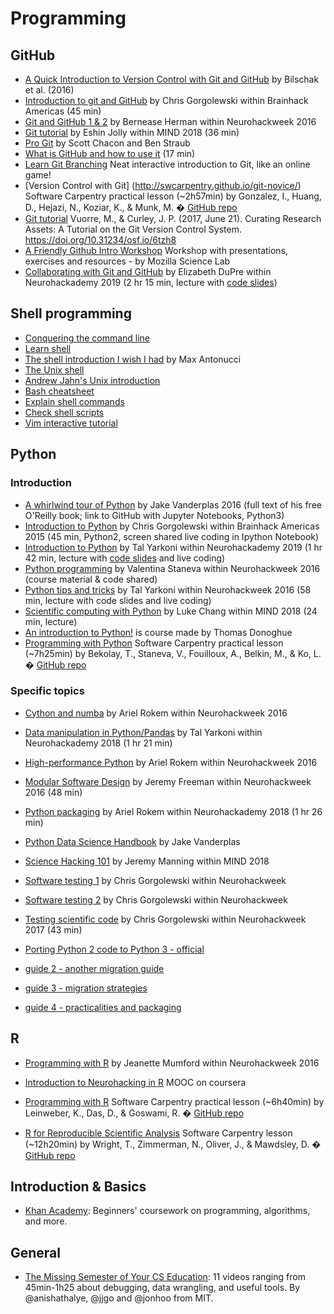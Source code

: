 # Programming

## GitHub

-   [A Quick Introduction to Version Control with Git and GitHub](https://journals.plos.org/ploscompbiol/article?id=10.1371/journal.pcbi.1004668)
    by Bilschak et al. (2016)
-   [Introduction to git and GitHub](https://www.youtube.com/watch?v=XyMCsEGPcjM&list=PLNt4AJV1JZbfq0vdD4vcITV7x3OqGxLKp)
    by Chris Gorgolewski within Brainhack Americas (45 min)
-   [Git and GitHub 1 & 2](https://neurohackademy.org/course/git-and-github/) by
    Bernease Herman within Neurohackweek 2016
-   [Git tutorial](https://www.youtube.com/watch?v=0DGCnBZBoc0&index=2&t=5s&list=PLEE6ggCEJ0H0KOlMKx_PUVB_16VoCfGj9)
    by Eshin Jolly within MIND 2018 (36 min)
-   [Pro Git](https://git-scm.com/book/en/v2) by Scott Chacon and Ben Straub
-   [What is GitHub and how to use it](https://www.youtube.com/watch?v=AnftV9HBPSc)
    (17 min)
-   [Learn Git Branching](https://learngitbranching.js.org/) Neat interactive
    introduction to Git, like an online game!
-   [Version Control with Git] (http://swcarpentry.github.io/git-novice/)
    Software Carpentry practical lesson (~2h57min) by Gonzalez, I., Huang, D.,
    Hejazi, N., Koziar, K., & Munk, M. �
    [GitHub repo](https://github.com/swcarpentry/git-novice)
-   [Git tutorial](https://psyarxiv.com/6tzh8/) Vuorre, M., & Curley, J. P.
    (2017, June 21). Curating Research Assets: A Tutorial on the Git Version
    Control System. https://doi.org/10.31234/osf.io/6tzh8
-   [A Friendly Github Intro Workshop](https://kirstiejane.github.io/friendly-github-intro/)
    Workshop with presentations, exercises and resources - by Mozilla Science
    Lab
-   [Collaborating with Git and GitHub](https://neurohackademy.org/course/collaborating-with-git-and-github/)
    by Elizabeth DuPre within Neurohackademy 2019 (2 hr 15 min, lecture with
    [code slides](https://emdupre.github.io/git-course/))

## Shell programming

-   [Conquering the command line](http://conqueringthecommandline.com/book/frontmatter)
-   [Learn shell](https://www.learnshell.org/)
-   [The shell introduction I wish I had](https://dev.to/maxwell_dev/the-shell-introduction-i-wish-i-had-551k)
    by Max Antonucci
-   [The Unix shell](http://swcarpentry.github.io/shell-novice/)
-   [Andrew Jahn's Unix introduction](https://www.youtube.com/watch?v=dBDmIhSWfnM&list=PLIQIswOrUH6992C4FDDCNCIaK4R2FIOCB)
-   [Bash cheatsheet](https://devhints.io/bash)
-   [Explain shell commands](https://explainshell.com/)
-   [Check shell scripts](https://www.shellcheck.net/)
-   [Vim interactive tutorial](https://www.openvim.com/)

## Python

### Introduction

-   [A whirlwind tour of Python](https://jakevdp.github.io/WhirlwindTourOfPython/)
    by Jake Vanderplas 2016 (full text of his free O'Reilly book; link to GitHub
    with Jupyter Notebooks, Python3)
-   [Introduction to Python](https://www.youtube.com/watch?v=3y55b_Md-N8&list=PLNt4AJV1JZbfq0vdD4vcITV7x3OqGxLKp&t=0s&index=3)
    by Chris Gorgolewski within Brainhack Americas 2015 (45 min, Python2, screen
    shared live coding in Ipython Notebook)
-   [Introduction to Python](https://neurohackademy.org/course/introduction-to-python-2/)
    by Tal Yarkoni within Neurohackademy 2019 (1 hr 42 min, lecture with
    [code slides](https://github.com/neurohackademy/introduction-to-python/blob/master/introduction-to-python.ipynb)
    and live coding)
-   [Python programming](https://neurohackademy.org/course/python-programming/)
    by Valentina Staneva within Neurohackweek 2016 (course material & code
    shared)
-   [Python tips and tricks](https://neurohackademy.org/course/python-tips-and-tricks/)
    by Tal Yarkoni within Neurohackweek 2016 (58 min, lecture with code slides
    and live coding)
-   [Scientific computing with Python](https://www.youtube.com/watch?v=RhNfnQlnCEo&index=18&t=0s&list=PLEE6ggCEJ0H0KOlMKx_PUVB_16VoCfGj9)
    by Luke Chang within MIND 2018 (24 min, lecture)
-   [An introduction to Python!](https://cogs18.github.io/intro/) is course made
    by Thomas Donoghue
-   [Programming with Python](https://swcarpentry.github.io/python-novice-inflammation/)
    Software Carpentry practical lesson (~7h25min) by Bekolay, T., Staneva, V.,
    Fouilloux, A., Belkin, M., & Ko, L. �
    [GitHub repo](https://github.com/swcarpentry/python-novice-inflammation)

### Specific topics

-   [Cython and numba](https://neurohackademy.org/course/cython-and-numba/) by
    Ariel Rokem within Neurohackweek 2016
-   [Data manipulation in Python/Pandas](https://neurohackademy.org/course/complex-data-structures/)
    by Tal Yarkoni within Neurohackademy 2018 (1 hr 21 min)
-   [High-performance Python](https://neurohackademy.org/course/high-performance-python/)
    by Ariel Rokem within Neurohackweek 2016
-   [Modular Software Design](https://neurohackademy.org/course/modular-software-design/)
    by Jeremy Freeman within Neurohackweek 2016 (48 min)
-   [Python packaging](https://neurohackademy.org/course/python-packaging/) by
    Ariel Rokem within Neurohackademy 2018 (1 hr 26 min)
-   [Python Data Science Handbook](https://jakevdp.github.io/PythonDataScienceHandbook/)
    by Jake Vanderplas
-   [Science Hacking 101](https://www.youtube.com/watch?v=Gin8_AITmS0) by Jeremy
    Manning within MIND 2018
-   [Software testing 1](https://neurohackademy.org/course/software-testing/) by
    Chris Gorgolewski within Neurohackweek
-   [Software testing 2](https://neurohackademy.org/course/software-testing-2/)
    by Chris Gorgolewski within Neurohackweek

-   [Testing scientific code](https://neurohackademy.org/course/testing-scientific-code/)
    by Chris Gorgolewski within Neurohackweek 2017 (43 min)

-   [Porting Python 2 code to Python 3 - official](https://docs.python.org/3/howto/pyporting.html)

-   [guide 2 - another migration guide](http://blog.pyspoken.com/2018/02/13/python-2-to-3-migration-guide/)
-   [guide 3 - migration strategies](http://python3porting.com/strategies.html)

-   [guide 4 - practicalities and packaging](https://python3statement.org/practicalities)

## R

-   [Programming with R](https://neurohackademy.org/course/programming-with-r/)
    by Jeanette Mumford within Neurohackweek 2016

-   [Introduction to Neurohacking in R](https://www.coursera.org/learn/neurohacking)
    MOOC on coursera
-   [Programming with R](http://swcarpentry.github.io/r-novice-inflammation/)
    Software Carpentry practical lesson (~6h40min) by Leinweber, K., Das, D., &
    Goswami, R. �
    [GitHub repo](https://github.com/swcarpentry/r-novice-inflammation)
-   [R for Reproducible Scientific Analysis](http://swcarpentry.github.io/r-novice-gapminder/)
    Software Carpentry lesson (~12h20min) by Wright, T., Zimmerman, N., Oliver,
    J., & Mawdsley, D. �
    [GitHub repo](https://github.com/swcarpentry/r-novice-gapminder)

## Introduction & Basics

-   [Khan Academy](https://www.khanacademy.org/): Beginners' coursework on
    programming, algorithms, and more.

## General

-   [The Missing Semester of Your CS Education](https://missing.csail.mit.edu/):
    11 videos ranging from 45min-1h25 about debugging, data wrangling, and
    useful tools. By @anishathalye, @jjgo and @jonhoo from MIT.
